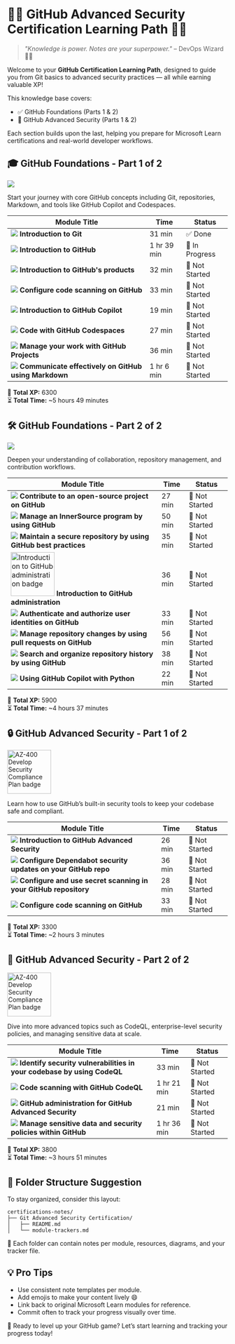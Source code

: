 # 🧑‍💻 GitHub Advanced Security Certification Learning Path 🧑‍💻

> _"Knowledge is power. Notes are your superpower."_ – DevOps Wizard 🧙‍♂️

Welcome to your **GitHub Certification Learning Path**, designed to guide you from Git basics to advanced security practices — all while earning valuable XP!

This knowledge base covers:
- ✅ GitHub Foundations (Parts 1 & 2)
- 🔐 GitHub Advanced Security (Parts 1 & 2)

Each section builds upon the last, helping you prepare for Microsoft Learn certifications and real-world developer workflows.



## 🎓 GitHub Foundations - Part 1 of 2  
![](https://learn.microsoft.com/en-us/training/achievements/8-learn-continuous-integration-with-github-actions.svg)

Start your journey with core GitHub concepts including Git, repositories, Markdown, and tools like GitHub Copilot and Codespaces.

| Module Title | Time | Status |
|--------------|------|--------|
| [![](https://learn.microsoft.com/en-us/training/achievements/student-evangelism/introduction-to-git-badge.svg)](https://learn.microsoft.com/en-us/training/modules/intro-to-git/)    **Introduction to Git** | 31 min | ✅ Done |
| [![](https://learn.microsoft.com/en-us/training/achievements/github/introduction-to-github.svg)](https://learn.microsoft.com/en-us/training/modules/introduction-to-github/)    **Introduction to GitHub** | 1 hr 39 min | 📖 In Progress |
| [![](https://learn.microsoft.com/en-us/training/achievements/github-introduction-products.svg)](https://learn.microsoft.com/en-us/training/modules/github-introduction-products/)    **Introduction to GitHub's products** | 32 min | 🛑 Not Started |
| [![](https://learn.microsoft.com/en-us/training/achievements/generic-badge.svg)](https://learn.microsoft.com/en-us/training/modules/configure-code-scanning/)    **Configure code scanning on GitHub** | 33 min | 🛑 Not Started |
| [![](https://learn.microsoft.com/en-us/learn/achievements/generic-badge.svg)](https://learn.microsoft.com/en-us/training/modules/introduction-to-github-copilot/)    **Introduction to GitHub Copilot** | 19 min | 🛑 Not Started |
| [![](https://learn.microsoft.com/en-us/training/achievements/generic-badge.svg)](https://learn.microsoft.com/en-us/training/modules/code-with-github-codespaces/)    **Code with GitHub Codespaces** | 27 min | 🛑 Not Started |
| [![](https://learn.microsoft.com/en-us/training/achievements/manage-work-github-projects.svg)](https://learn.microsoft.com/en-us/training/modules/manage-work-github-projects/)    **Manage your work with GitHub Projects** | 36 min | 🛑 Not Started |
| [![](https://learn.microsoft.com/en-us/training/achievements/github/communicate-using-markdown.svg)](https://learn.microsoft.com/en-us/training/modules/communicate-using-markdown/)    **Communicate effectively on GitHub using Markdown** | 1 hr 6 min | 🛑 Not Started |

🏁 **Total XP:** 6300  
⏳ **Total Time:** ~5 hours 49 minutes



## 🛠 GitHub Foundations - Part 2 of 2  
![](https://learn.microsoft.com/en-us/training/achievements/8-learn-continuous-integration-with-github-actions.svg)

Deepen your understanding of collaboration, repository management, and contribution workflows.

| Module Title | Time | Status |
|--------------|------|--------|
| [![](https://learn.microsoft.com/en-us/training/achievements/github/contribute-to-an-open-source-project-on-github.svg)](https://learn.microsoft.com/en-us/training/modules/contribute-open-source/)    **Contribute to an open-source project on GitHub** | 27 min | 🛑 Not Started |
| [![](https://learn.microsoft.com/en-us/training/achievements/github/manage-innersource-program-github.svg)](https://learn.microsoft.com/en-us/training/modules/manage-innersource-program-github/)    **Manage an InnerSource program by using GitHub** | 50 min | 🛑 Not Started |
| [![](https://learn.microsoft.com/en-us/training/achievements/github/maintain-secure-repository-github.svg)](https://learn.microsoft.com/en-us/training/modules/maintain-secure-repository-github/)    **Maintain a secure repository by using GitHub best practices** | 35 min | 🛑 Not Started |
| [<img src="https://learn.microsoft.com/en-us/training/achievements/github-introduction-administration.svg"  width="100" alt="Introduction to GitHub administration badge">](https://learn.microsoft.com/en-us/training/modules/github-introduction-administration/)    **Introduction to GitHub administration** | 36 min | 🛑 Not Started |
| [![](https://learn.microsoft.com/en-us/training/achievements/github/authenticate-authorize-user-identities-github.svg)](https://learn.microsoft.com/en-us/training/modules/authenticate-authorize-user-identities-github/)    **Authenticate and authorize user identities on GitHub** | 33 min | 🛑 Not Started |
| [![](https://learn.microsoft.com/en-us/training/achievements/github/manage-changes-pull-requests-github.svg)](https://learn.microsoft.com/en-us/training/modules/manage-changes-pull-requests-github/)    **Manage repository changes by using pull requests on GitHub** | 56 min | 🛑 Not Started |
| [![](https://learn.microsoft.com/en-us/training/achievements/github/search-organize-repository-history-github.svg)](https://learn.microsoft.com/en-us/training/modules/search-organize-repository-history-github/)    **Search and organize repository history by using GitHub** | 38 min | 🛑 Not Started |
| [![](https://learn.microsoft.com/en-us/learn/achievements/generic-badge.svg)](https://learn.microsoft.com/en-us/training/modules/introduction-copilot-python/)    **Using GitHub Copilot with Python** | 22 min | 🛑 Not Started |

🏁 **Total XP:** 5900  
⏳ **Total Time:** ~4 hours 37 minutes



## 🔒 GitHub Advanced Security - Part 1 of 2  
<img src="https://learn.microsoft.com/en-us/training/achievements/az-400-develop-security-compliance-plan.svg"  width="100" alt="AZ-400 Develop Security Compliance Plan badge">

Learn how to use GitHub’s built-in security tools to keep your codebase safe and compliant.

| Module Title | Time | Status |
|--------------|------|--------|
| [![](https://learn.microsoft.com/en-us/training/achievements/generic-badge.svg)](https://learn.microsoft.com/en-us/training/modules/introduction-github-advanced-security/)    **Introduction to GitHub Advanced Security** | 26 min | 🛑 Not Started |
| [![](https://learn.microsoft.com/en-us/training/achievements/generic-badge.svg)](https://learn.microsoft.com/en-us/training/modules/configure-dependabot-security-updates-on-github-repo/)    **Configure Dependabot security updates on your GitHub repo** | 36 min | 🛑 Not Started |
| [![](https://learn.microsoft.com/en-us/training/achievements/generic-badge.svg)](https://learn.microsoft.com/en-us/training/modules/configure-use-secret-scanning-github-repository/)    **Configure and use secret scanning in your GitHub repository** | 28 min | 🛑 Not Started |
| [![](https://learn.microsoft.com/en-us/training/achievements/generic-badge.svg)](https://learn.microsoft.com/en-us/training/modules/configure-code-scanning/)    **Configure code scanning on GitHub** | 33 min | 🛑 Not Started |

🏁 **Total XP:** 3300  
⏳ **Total Time:** ~2 hours 3 minutes



## 🧪 GitHub Advanced Security - Part 2 of 2  
<img src="https://learn.microsoft.com/en-us/training/achievements/az-400-develop-security-compliance-plan.svg"  width="100" alt="AZ-400 Develop Security Compliance Plan badge">

Dive into more advanced topics such as CodeQL, enterprise-level security policies, and managing sensitive data at scale.

| Module Title | Time | Status |
|--------------|------|--------|
| [![](https://learn.microsoft.com/en-us/training/achievements/generic-badge.svg)](https://learn.microsoft.com/en-us/training/modules/codebase-representation-codeql/)    **Identify security vulnerabilities in your codebase by using CodeQL** | 33 min | 🛑 Not Started |
| [![](https://learn.microsoft.com/en-us/training/achievements/generic-badge.svg)](https://learn.microsoft.com/en-us/training/modules/code-scanning-with-github-codeql/)    **Code scanning with GitHub CodeQL** | 1 hr 21 min | 🛑 Not Started |
| [![](https://learn.microsoft.com/en-us/training/achievements/generic-badge.svg)](https://learn.microsoft.com/en-us/training/modules/github-administration-github-advanced-security/)    **GitHub administration for GitHub Advanced Security** | 21 min | 🛑 Not Started |
| [![](https://learn.microsoft.com/en-us/training/achievements/manage-sensitive-data-security-policies.svg)](https://learn.microsoft.com/en-us/training/modules/manage-sensitive-data-security-policies/)    **Manage sensitive data and security policies within GitHub** | 1 hr 36 min | 🛑 Not Started |

🏁 **Total XP:** 3800  
⏳ **Total Time:** ~3 hours 51 minutes



## 🧭 Folder Structure Suggestion

To stay organized, consider this layout:

```
certifications-notes/
├── Git Advanced Security Certification/
│   ├── README.md
│   └── module-trackers.md
```

📌 Each folder can contain notes per module, resources, diagrams, and your tracker file.



## 💡 Pro Tips

- Use consistent note templates per module.
- Add emojis to make your content lively 😄
- Link back to original Microsoft Learn modules for reference.
- Commit often to track your progress visually over time.

🎯 Ready to level up your GitHub game? Let’s start learning and tracking your progress today!
